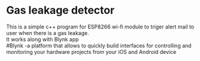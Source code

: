 # Gas leakage detector
This is a simple c++ program for ESP8266 wi-fi module to triger alert mail to user when there is a gas leakage.<br/>
It works along with Blynk app<br/>
#Blynk -a platform that allows to quickly build interfaces for controlling and monitoring your hardware projects from your iOS and Android device<br/>
